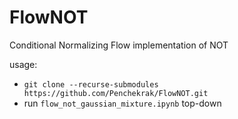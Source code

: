 # FlowNOT
Conditional Normalizing Flow implementation of NOT

usage:
* `git clone --recurse-submodules https://github.com/Penchekrak/FlowNOT.git`
* run `flow_not_gaussian_mixture.ipynb` top-down